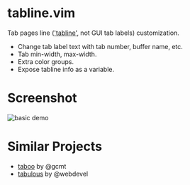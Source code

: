 tabline.vim
===========

Tab pages line (['tabline'][], not GUI tab labels) customization.

  - Change tab label text with tab number, buffer name, etc.
  - Tab min-width, max-width.
  - Extra color groups.
  - Expose tabline info as a variable.


Screenshot
==========

![basic demo][]


Similar Projects
================

- [taboo][] by @gcmt
- [tabulous][] by @webdevel


['tabline']: http://vimdoc.sourceforge.net/htmldoc/options.html#%27tabline%27
[taboo]: https://github.com/gcmt/taboo.vim
[tabulous]: https://github.com/webdevel/tabulous
[basic demo]: https://lh3.googleusercontent.com/-B_rqhR4JVY0/UQx32RGtDpI/AAAAAAAAB3E/rL1buFxcQS8/s1600/vim-tabline-130202.png
